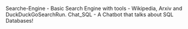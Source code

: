 Searche-Engine - Basic Search Engine with tools - Wikipedia, Arxiv and DuckDuckGoSearchRun.
Chat_SQL - A Chatbot that talks about SQL Databases!
